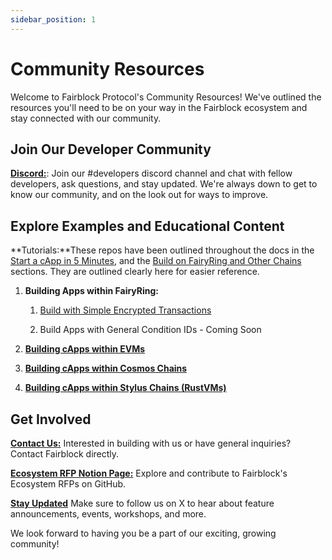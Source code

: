 ```yaml
---
sidebar_position: 1
---
```

# Community Resources

Welcome to Fairblock Protocol's Community Resources! We've outlined the resources you'll need to be on your way in the Fairblock ecosystem and stay connected with our community.

## Join Our Developer Community

[**Discord:**](https://discord.gg/fairblock): Join our #developers discord channel and chat with fellow developers, ask questions, and stay updated. We're always down to get to know our community, and on the look out for ways to improve.

## Explore Examples and Educational Content

**Tutorials:**These repos have been outlined throughout the docs in the [Start a cApp in 5 Minutes](../start-a-capp-in-5-minutes/), and the [Build on FairyRing and Other Chains](../build/build.md) sections. They are outlined clearly here for easier reference.

1. **Building Apps within FairyRing:**

    1. [Build with Simple Encrypted Transactions](../build/fairyring/fairyring_encrypted_msg.md)

    2. Build Apps with General Condition IDs - Coming Soon

2. **[Building cApps within EVMs](../build/evms/evms.md)**

3. **[Building cApps within Cosmos Chains](../build/cosmos/cosmos_privgov.md)**

4. **[Building cApps within Stylus Chains (RustVMs)](../build/Arbitrum/stylus_rustvm.md)**

## Get Involved

[**Contact Us:**](https://form.typeform.com/to/MtEp1IZ1) Interested in building with us or have general inquiries? Contact Fairblock directly.

[**Ecosystem RFP Notion Page:**](https://fairblock.notion.site/Fairblock-Builders-Program-RFP-List-69cd0c7747904e89bd27257a359a80f1?pvs=74) Explore and contribute to Fairblock's Ecosystem RFPs on GitHub. 

[**Stay Updated**](https://x.com/0xfairblock) 
Make sure to follow us on X to hear about feature announcements, events, workshops, and more.

We look forward to having you be a part of our exciting, growing community!
